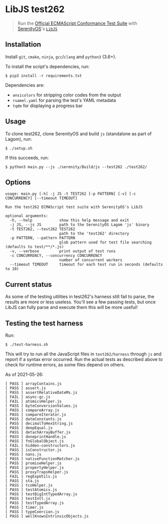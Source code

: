 # LibJS test262

> Run the [Official ECMAScript Conformance Test Suite](https://github.com/tc39/test262) with [SerenityOS](https://github.com/SerenityOS/serenity)'s [`LibJS`](https://github.com/SerenityOS/serenity/tree/master/Libraries/LibJS)

## Installation

Install `git`, `cmake`, `ninja`, `gcc`/`clang` and `python3` (3.6+).

To install the script's dependencies, run:

```console
$ pip3 install -r requirements.txt
```

Dependencies are:

-   `ansicolors` for stripping color codes from the output
-   `ruamel.yaml` for parsing the test's YAML metadata
-   `tqdm` for displaying a progress bar

## Usage

To clone test262, clone SerenityOS and build `js` (standalone as part of Lagom), run:

```console
$ ./setup.sh
```

If this succeeds, run:

```console
$ python3 main.py --js ./serenity/Build/js --test262 ./test262/
```

## Options

```
usage: main.py [-h] -j JS -t TEST262 [-p PATTERN] [-v] [-c CONCURRENCY] [--timeout TIMEOUT]

Run the test262 ECMAScript test suite with SerenityOS's LibJS

optional arguments:
  -h, --help            show this help message and exit
  -j JS, --js JS        path to the SerenityOS Lagom 'js' binary
  -t TEST262, --test262 TEST262
                        path to the 'test262' directory
  -p PATTERN, --pattern PATTERN
                        glob pattern used for test file searching (defaults to test/**/*.js)
  -v, --verbose         print output of test runs
  -c CONCURRENCY, --concurrency CONCURRENCY
                        number of concurrent workers
  --timeout TIMEOUT     timeout for each test run in seconds (defaults to 10)
```

## Current status

As some of the testing utilities in test262's harness still fail to parse, the
results are more or less useless. You'll see a few passing tests, but once
LibJS can fully parse and execute them this will be more useful!

## Testing the test harness

Run:

```console
$ ./test-harness.sh
```

This will try to run all the JavaScript files in `test262/harness` through `js`
and report if a syntax error occurred. Run the actual tests as described above
to check for runtime errors, as some files depend on others.

As of 2021-05-26:

```text
[ PASS ] arrayContains.js
[ PASS ] assert.js
[ PASS ] assertRelativeDateMs.js
[ FAIL ] async-gc.js
[ FAIL ] atomicsHelper.js
[ PASS ] byteConversionValues.js
[ PASS ] compareArray.js
[ PASS ] compareIterator.js
[ PASS ] dateConstants.js
[ PASS ] decimalToHexString.js
[ PASS ] deepEqual.js
[ PASS ] detachArrayBuffer.js
[ PASS ] doneprintHandle.js
[ PASS ] fnGlobalObject.js
[ FAIL ] hidden-constructors.js
[ PASS ] isConstructor.js
[ PASS ] nans.js
[ PASS ] nativeFunctionMatcher.js
[ PASS ] promiseHelper.js
[ PASS ] propertyHelper.js
[ PASS ] proxyTrapsHelper.js
[ FAIL ] regExpUtils.js
[ PASS ] sta.js
[ PASS ] tcoHelper.js
[ PASS ] testAtomics.js
[ PASS ] testBigIntTypedArray.js
[ PASS ] testIntl.js
[ PASS ] testTypedArray.js
[ PASS ] timer.js
[ PASS ] typeCoercion.js
[ PASS ] wellKnownIntrinsicObjects.js
```
